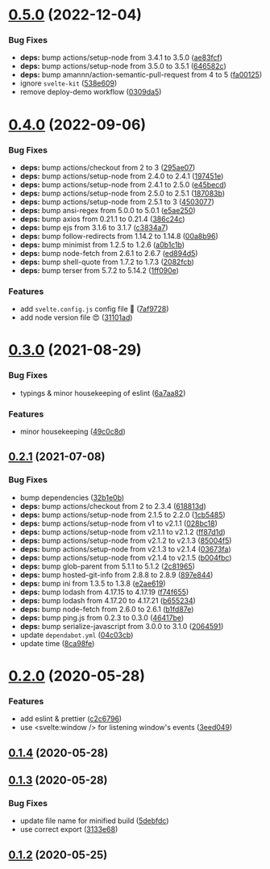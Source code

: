 # [0.5.0](https://github.com/vinayakkulkarni/s-offline/compare/v0.4.0...v0.5.0) (2022-12-04)


### Bug Fixes

* **deps:** bump actions/setup-node from 3.4.1 to 3.5.0 ([ae83fcf](https://github.com/vinayakkulkarni/s-offline/commit/ae83fcff5007d8cf30641b9a5d7aefb91b5b0dee))
* **deps:** bump actions/setup-node from 3.5.0 to 3.5.1 ([646582c](https://github.com/vinayakkulkarni/s-offline/commit/646582c1bd60254a1883f1b44ac03d9559e9904c))
* **deps:** bump amannn/action-semantic-pull-request from 4 to 5 ([fa00125](https://github.com/vinayakkulkarni/s-offline/commit/fa00125c6a5cc55be4dab17e234310dd3f899309))
* ignore `svelte-kit` ([538e609](https://github.com/vinayakkulkarni/s-offline/commit/538e60939729f12846d197e5442c90d8abcd39e2))
* remove deploy-demo workflow ([0309da5](https://github.com/vinayakkulkarni/s-offline/commit/0309da59db74a5b9e00c413b83c164ca6297f152))



# [0.4.0](https://github.com/vinayakkulkarni/s-offline/compare/v0.3.0...v0.4.0) (2022-09-06)


### Bug Fixes

* **deps:** bump actions/checkout from 2 to 3 ([295ae07](https://github.com/vinayakkulkarni/s-offline/commit/295ae078e59c5e8d4956ec9cf9be61b189d72be4))
* **deps:** bump actions/setup-node from 2.4.0 to 2.4.1 ([197451e](https://github.com/vinayakkulkarni/s-offline/commit/197451eb87bd0f57d700215808287d4a20527901))
* **deps:** bump actions/setup-node from 2.4.1 to 2.5.0 ([e45becd](https://github.com/vinayakkulkarni/s-offline/commit/e45becd1bd322fe48e34e4fa77398df50d1b0134))
* **deps:** bump actions/setup-node from 2.5.0 to 2.5.1 ([187083b](https://github.com/vinayakkulkarni/s-offline/commit/187083bae4733c56c0dffe80ce183324ece76a8e))
* **deps:** bump actions/setup-node from 2.5.1 to 3 ([4503077](https://github.com/vinayakkulkarni/s-offline/commit/450307730b037f24b79eef6d72e4f4b239cb3cbf))
* **deps:** bump ansi-regex from 5.0.0 to 5.0.1 ([e5ae250](https://github.com/vinayakkulkarni/s-offline/commit/e5ae2500b6c8ad6bb2cb8e41afa853c8105cfd2d))
* **deps:** bump axios from 0.21.1 to 0.21.4 ([386c24c](https://github.com/vinayakkulkarni/s-offline/commit/386c24c9ef1a33412e4c86d9b048ea55bf9ea846))
* **deps:** bump ejs from 3.1.6 to 3.1.7 ([c3834a7](https://github.com/vinayakkulkarni/s-offline/commit/c3834a73755c8903050a6bbd3c5410457fbe0053))
* **deps:** bump follow-redirects from 1.14.2 to 1.14.8 ([00a8b96](https://github.com/vinayakkulkarni/s-offline/commit/00a8b96409cf983f2fc4e63844b45e6b7669f0d5))
* **deps:** bump minimist from 1.2.5 to 1.2.6 ([a0b1c1b](https://github.com/vinayakkulkarni/s-offline/commit/a0b1c1b5d81f0d2ba1aafe7babf77d7b284c0022))
* **deps:** bump node-fetch from 2.6.1 to 2.6.7 ([ed894d5](https://github.com/vinayakkulkarni/s-offline/commit/ed894d5f47ae8372cfd9186d437b2f45325107ad))
* **deps:** bump shell-quote from 1.7.2 to 1.7.3 ([2082fcb](https://github.com/vinayakkulkarni/s-offline/commit/2082fcb3a2c1d2ecde6cd1f9acc1f7c612572845))
* **deps:** bump terser from 5.7.2 to 5.14.2 ([1ff090e](https://github.com/vinayakkulkarni/s-offline/commit/1ff090e39b622cba8c5e87a45319da1fb4f3ea25))


### Features

* add `svelte.config.js` config file 🚨 ([7af9728](https://github.com/vinayakkulkarni/s-offline/commit/7af972888bce3da28c5671e14a0f2acff67a56a9))
* add node version file 😍 ([31101ad](https://github.com/vinayakkulkarni/s-offline/commit/31101ad011591b477de227c57f670723d03487af))



# [0.3.0](https://github.com/vinayakkulkarni/s-offline/compare/v0.2.1...v0.3.0) (2021-08-29)


### Bug Fixes

* typings & minor housekeeping of eslint ([6a7aa82](https://github.com/vinayakkulkarni/s-offline/commit/6a7aa82a641b14be4db5236baea92c13bbe4ab00))


### Features

* minor housekeeping ([49c0c8d](https://github.com/vinayakkulkarni/s-offline/commit/49c0c8d1eb3617957fbf7509108b4ad1646af11f))



## [0.2.1](https://github.com/vinayakkulkarni/s-offline/compare/v0.2.0...v0.2.1) (2021-07-08)


### Bug Fixes

* bump dependencies ([32b1e0b](https://github.com/vinayakkulkarni/s-offline/commit/32b1e0b9dc70f356068924581e4bd3d51dcdf85b))
* **deps:** bump actions/checkout from 2 to 2.3.4 ([618813d](https://github.com/vinayakkulkarni/s-offline/commit/618813d62d0d35eb99dd2451ab87a25ea165793e))
* **deps:** bump actions/setup-node from 2.1.5 to 2.2.0 ([1cb5485](https://github.com/vinayakkulkarni/s-offline/commit/1cb5485e397960bb777162a46b8e31531e762d10))
* **deps:** bump actions/setup-node from v1 to v2.1.1 ([028bc18](https://github.com/vinayakkulkarni/s-offline/commit/028bc18216acc098a334d2b2fedea8f46271d45b))
* **deps:** bump actions/setup-node from v2.1.1 to v2.1.2 ([ff87d1d](https://github.com/vinayakkulkarni/s-offline/commit/ff87d1db291905a8d4d0badcfd34a64868693331))
* **deps:** bump actions/setup-node from v2.1.2 to v2.1.3 ([85004f5](https://github.com/vinayakkulkarni/s-offline/commit/85004f58d1567d0516e37a8c3abada20aae4ae7b))
* **deps:** bump actions/setup-node from v2.1.3 to v2.1.4 ([03673fa](https://github.com/vinayakkulkarni/s-offline/commit/03673fabdddb225996744bee5711cc1fe344556a))
* **deps:** bump actions/setup-node from v2.1.4 to v2.1.5 ([b004fbc](https://github.com/vinayakkulkarni/s-offline/commit/b004fbcdf1e30d69e6cd2a89bea43c7cd7eb4349))
* **deps:** bump glob-parent from 5.1.1 to 5.1.2 ([2c81965](https://github.com/vinayakkulkarni/s-offline/commit/2c81965a69e31b306770453211efbd4007f55a60))
* **deps:** bump hosted-git-info from 2.8.8 to 2.8.9 ([897e844](https://github.com/vinayakkulkarni/s-offline/commit/897e8440df3b1837a20e4b27e9beaa8798de47bb))
* **deps:** bump ini from 1.3.5 to 1.3.8 ([e2ae619](https://github.com/vinayakkulkarni/s-offline/commit/e2ae619c18df84b1246510997866bb0a50d79e1a))
* **deps:** bump lodash from 4.17.15 to 4.17.19 ([f74f655](https://github.com/vinayakkulkarni/s-offline/commit/f74f65504a06aa09592151be2433dae6e974bd85))
* **deps:** bump lodash from 4.17.20 to 4.17.21 ([b655234](https://github.com/vinayakkulkarni/s-offline/commit/b6552349b4b184164f77b5091276ff3244766003))
* **deps:** bump node-fetch from 2.6.0 to 2.6.1 ([b1fd87e](https://github.com/vinayakkulkarni/s-offline/commit/b1fd87e1dd43a5da48ce03b28bb32fe2edfddb50))
* **deps:** bump ping.js from 0.2.3 to 0.3.0 ([46417be](https://github.com/vinayakkulkarni/s-offline/commit/46417bee074df55f587f56fa3b47e3dbaf1a29c2))
* **deps:** bump serialize-javascript from 3.0.0 to 3.1.0 ([2064591](https://github.com/vinayakkulkarni/s-offline/commit/2064591daf788990c9c4498d0fdf253673364973))
* update `dependabot.yml` ([04c03cb](https://github.com/vinayakkulkarni/s-offline/commit/04c03cb4f43925c54a5f4e8d19c6fc3e9e722fb7))
* update time ([8ca98fe](https://github.com/vinayakkulkarni/s-offline/commit/8ca98fee85548ef5dd8a469755f05e211d11e54b))



<a name="0.2.0"></a>
# [0.2.0](https://github.com/vinayakkulkarni/s-offline/compare/v0.1.4...v0.2.0) (2020-05-28)


### Features

* add eslint & prettier ([c2c6796](https://github.com/vinayakkulkarni/s-offline/commit/c2c6796))
* use <svelte:window /> for listening window's events ([3eed049](https://github.com/vinayakkulkarni/s-offline/commit/3eed049))



<a name="0.1.4"></a>
## [0.1.4](https://github.com/vinayakkulkarni/s-offline/compare/v0.1.3...v0.1.4) (2020-05-28)



<a name="0.1.3"></a>
## [0.1.3](https://github.com/vinayakkulkarni/s-offline/compare/v0.1.2...v0.1.3) (2020-05-28)


### Bug Fixes

* update file name for minified build ([5debfdc](https://github.com/vinayakkulkarni/s-offline/commit/5debfdc))
* use correct export ([3133e68](https://github.com/vinayakkulkarni/s-offline/commit/3133e68))



<a name="0.1.2"></a>
## [0.1.2](https://github.com/vinayakkulkarni/s-offline/compare/v0.1.1...v0.1.2) (2020-05-25)



